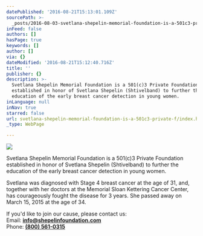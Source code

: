 ```yaml
---
datePublished: '2016-08-21T15:13:01.109Z'
sourcePath: >-
  _posts/2016-08-03-svetlana-shepelin-memorial-foundation-is-a-501c3-private-f.md
inFeed: false
authors: []
hasPage: true
keywords: []
author: []
via: {}
dateModified: '2016-08-21T15:12:40.716Z'
title: ''
publisher: {}
description: >-
  Svetlana Shepelin Memorial Foundation is a 501(c)3 Private Foundation
  established in honor of Svetlana Shepelin (Shtivelband) to further the
  education of the early breast cancer detection in young women.
inLanguage: null
inNav: true
starred: false
url: svetlana-shepelin-memorial-foundation-is-a-501c3-private-f/index.html
_type: WebPage

---
```

![](https://the-grid-user-content.s3-us-west-2.amazonaws.com/69d51e86-8f84-46df-91b2-7bf6823e34d0.jpg)

Svetlana Shepelin Memorial Foundation is a 501(c)3 Private Foundation established in honor of Svetlana Shepelin (Shtivelband) to further the education of the early breast cancer detection in young women.

Svetlana was diagnosed with Stage 4 breast cancer at the age of 31, and, together with her doctors at the Memorial Sloan Kettering Cancer Center, has courageously fought the disease for 3 years. She passed away on March 15, 2015 at the age of 34\.

If you'd like to join our cause, please contact us:  
Email: **[info@shepelinfoundation.com][0]**  
Phone: **[(800) 561-0315][1]**

[0]: mailto:info@shepelinfoundation.org
[1]: tel:8005610315